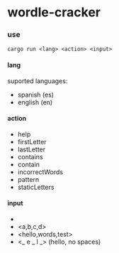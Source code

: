 # wordle-cracker

### use
```
cargo run <lang> <action> <input>
```

#### lang
suported languages:
- spanish (es)
- english (en)

#### action
- help
- firstLetter
- lastLetter
- contains
- contain
- incorrectWords
- pattern
- staticLetters

#### input
- <a>
- <a,b,c,d>
- <hello,words,test>
- <_ e _ l _> (hello, no spaces)

